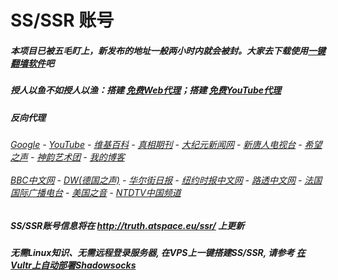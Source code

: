 # SS/SSR 账号 

##### 本项目已被五毛盯上，新发布的地址一般两小时内就会被封。大家去下载使用[一键翻墙软件](https://github.com/gfw-breaker/nogfw/blob/master/README.md)吧

##### 授人以鱼不如授人以渔：搭建 [免费Web代理](https://github.com/no-gfw/heroku-node-proxy#--end--)；搭建 [免费YouTube代理](https://github.com/gfw-breaker/you2php-heroku#--end--) 

##### 反向代理
######  [Google](http://45.32.74.13:8888/search?q=425事件) - [YouTube](https://nogfw.the-youtube.win) - [维基百科](http://63.210.148.115:8100/wiki/喬高-麥塔斯調查報告) - [真相期刊](http://63.210.148.115:8300/display.aspx?category_id=3&zhuanti_id=2) - [大纪元新闻网](http://63.210.148.115:10080) - [新唐人电视台](http://63.210.148.115:8000) - [希望之声](http://63.210.148.115:8200) - [神韵艺术团](http://63.210.148.115:8000/xtr/gb/prog673.html) - [我的博客](http://63.210.148.115:10000/)<br/> <br/> [BBC中文网](http://45.32.74.13:9100/zhongwen) - [DW(德国之声)](http://45.32.74.13:9200/zh/在线报导/s-9058?&zhongwen=simp) - [华尔街日报](http://45.32.74.13:9300) - [纽约时报中文网](http://45.32.74.13:9400) - [路透中文网](http://45.32.74.13:9500/) - [法国国际广播电台](http://45.32.74.13:9600/) - [美国之音](http://63.210.148.115:9700/) - [NTDTV中国频道](http://63.210.148.115:10080/info/tv.html)


##### SS/SSR账号信息将在  http://truth.atspace.eu/ssr/ 上更新

##### 无需Linux知识、无需远程登录服务器, 在VPS上一键搭建SS/SSR, 请参考 [在Vultr上自动部署Shadowsocks](https://gfw-breaker.win/vultr%e9%83%a8%e7%bd%b2ss/) 
